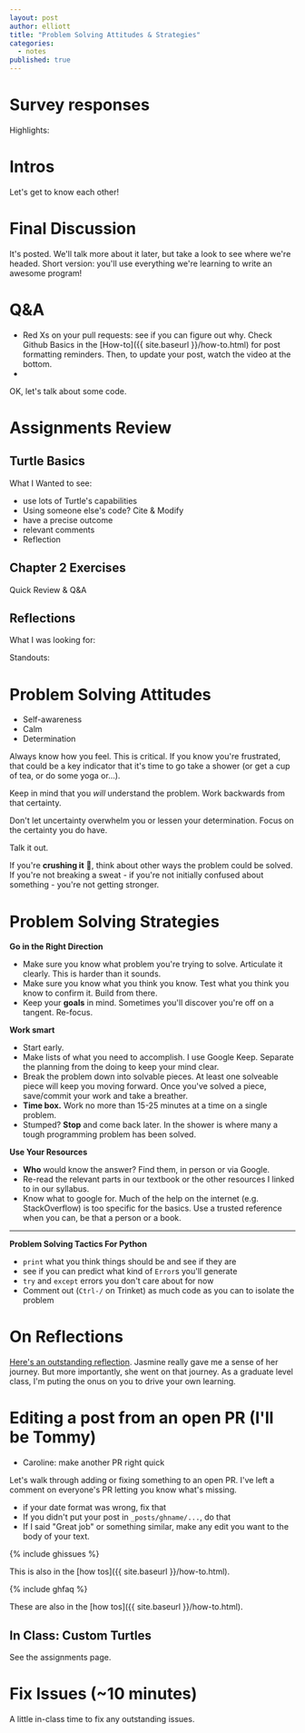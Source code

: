 ```yaml
---
layout: post
author: elliott
title: "Problem Solving Attitudes & Strategies"
categories:
  - notes
published: true
---
```


# Survey responses

Highlights:

# Intros

Let's get to know each other!

# Final Discussion

It's posted. We'll talk more about it later, but take a look to see where we're headed.  Short version: you'll use everything we're learning to write an awesome program!


# Q&A

* Red Xs on your pull requests: see if you can figure out why.  Check Github Basics in the [How-to]({{ site.baseurl }}/how-to.html) for post formatting reminders.  Then, to update your post, watch the video at the bottom.
* 

<!--
Some comments on reflections and discussing and thinking about code more generally.

* `raw_input` vs `input`: my bad!  But your text has the information you need to solve the confusion.  Python 2 vs 3 & Trinket...
* Do the readings *before* the exercises.  THanks to the reflections that helped me diagnose the confusion.  The Assignments page order is now updated.
* Show me what you didn't understand: If something's not clicking for you, it's OK to submit code that's broken or isn't working.  Take the time to explain what's not working, why, what you tried, etc.  I can then revise your code to work in my feedback, which should make it click.  Try to get things to work, of course, and many times trying to explain what's wrong will help you figure things out.  But if input isn't making sense to you, for instance, *still include it in your submission*.
* Proportional feedback: Please spend lots of time on your comments and reflections.  This isn't to create work for you: it's because it's a huge part of the learning experience!  Reading, Writing, Running, and Discussing code are the pillars of your learning and the key skills I want for you.  In the beginning stages of class, I'm going to give everyone lots of feedback.  As time goes on, the level of time I spend on feedback to you will become more and more proportional to the effort you put into your reflections.
* Length isn't what's important in a reflection: metacognition is!  What have you learned about yourself and your understand?  Your reflections and my feedback should be a dialog about that.
* Class and group discussions are another outlet for your metacognition.  Listen to your classmates, ask them questions, and reflect on your own journey.  As the semester goes on, you'll get better and better at talking about code and reflecting on your efforts.
* Code is inherently social.  But building your ability to interact productively with others about it, in writing and in person, you're building an excellent foundation for your future efforts. This is crucial to lift off!

-->


OK, let's talk about some code.

# Assignments Review

## Turtle Basics

What I Wanted to see:

- use lots of Turtle's capabilities
- Using someone else's code? Cite & Modify
- have a precise outcome
- relevant comments
- Reflection

<!--
Improvements:

- Explore!
- Put in the time
- Don't copy code.  Cite & modify

Examples...
-->
## Chapter 2 Exercises

Quick Review & Q&A

## Reflections

What I was looking for:


Standouts:

# Problem Solving Attitudes

* Self-awareness
* Calm
* Determination

Always know how you feel.  This is critical.  If you know you're frustrated, that could
be a key indicator that it's time to go take a shower (or get a cup of tea, or do some yoga or...).

Keep in mind that you *will* understand the problem.  Work backwards from that certainty.

Don't let uncertainty overwhelm you or lessen your determination.  Focus on the certainty you do have.

Talk it out.

If you're **crushing it** :muscle:, think about other ways the problem could be solved.  If you're not breaking a sweat - if you're not initially confused about something - you're not getting stronger.

# Problem Solving Strategies

**Go in the Right Direction**

* Make sure you know what problem you're trying to solve.  Articulate it clearly.  This is harder than it sounds.
* Make sure you know what you think you know.  Test what you think you know to confirm it. Build from there.
* Keep your **goals** in mind. Sometimes you'll discover you're off on a tangent. Re-focus.

**Work smart**
* Start early.
* Make lists of what you need to accomplish.  I use Google Keep.  Separate the planning from the doing to keep your mind clear.
* Break the problem down into solvable pieces. At least one solveable piece will keep you moving forward.  Once you've solved a piece, save/commit your work and take a breather.
* **Time box.**  Work no more than 15-25 minutes at a time on a single problem.
* Stumped? **Stop** and come back later. In the shower is where many a tough programming problem
has been solved.


**Use Your Resources**
* **Who** would know the answer? Find them, in person or via Google.
* Re-read the relevant parts in our textbook or the other resources I linked to in our syllabus.
* Know what to google for.  Much of the help on the internet (e.g. StackOverflow) is too specific for the
basics. Use a trusted reference when you can, be that a person or a book.

___

**Problem Solving Tactics For Python**

* `print` what you think things should be and see if they are
* see if you can predict what kind of `Error`s you'll generate
* `try` and `except` errors you don't care about for now
* Comment out (`Ctrl-/` on Trinket) as much code as you can to isolate the problem


# On Reflections

[Here's an outstanding reflection](http://silshack.github.io/spring2016/JasminePlottTurtleExercises.html). Jasmine
really gave me a sense of her journey.  But more importantly, she went on that journey.  As a graduate level class,
I'm puting the onus on you to drive your own learning.

# Editing a post from an open PR (I'll be Tommy)

* Caroline: make another PR right quick

Let's walk through adding or fixing something to an open PR.  I've left a comment on everyone's PR letting you know what's missing.

* if your date format was wrong, fix that
* If you didn't put your post in `_posts/ghname/...`, do that
* If I said "Great job" or something similar, make any edit you want to the body of your text.

{% include ghissues %}

This is also in the [how tos]({{ site.baseurl }}/how-to.html).

{% include ghfaq %}

These are also in the [how tos]({{ site.baseurl }}/how-to.html).

## In Class: Custom Turtles

See the assignments page.

# Fix Issues (~10 minutes)
A little in-class time to fix any outstanding issues.
